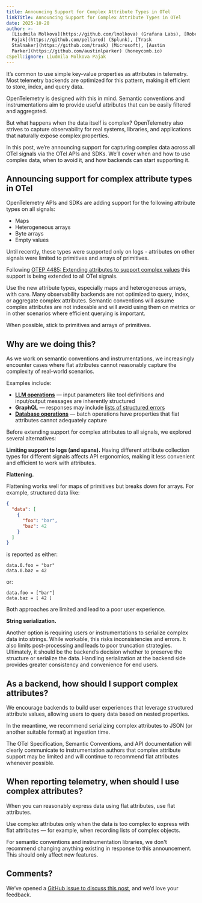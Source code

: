 ```yaml
---
title: Announcing Support for Complex Attribute Types in OTel
linkTitle: Announcing Support for Complex Attribute Types in OTel
date: 2025-10-20
author: >-
  [Liudmila Molkova](https://github.com/lmolkova) (Grafana Labs), [Robert
  Pajak](https://github.com/pellared) (Splunk), [Trask
  Stalnaker](https://github.com/trask) (Microsoft), [Austin
  Parker](https://github.com/austinlparker) (honeycomb.io)
cSpell:ignore: Liudmila Molkova Pajak
---
```


It’s common to use simple key-value properties as attributes in telemetry. Most
telemetry backends are optimized for this pattern, making it efficient to store,
index, and query data.

OpenTelemetry is designed with this in mind. Semantic conventions and
instrumentations aim to provide useful attributes that can be easily filtered
and aggregated.

But what happens when the data itself is complex? OpenTelemetry also strives to
capture observability for real systems, libraries, and applications that
naturally expose complex properties.

In this post, we’re announcing support for capturing complex data across all
OTel signals via the OTel APIs and SDKs. We’ll cover when and how to use complex
data, when to avoid it, and how backends can start supporting it.

## Announcing support for complex attribute types in OTel

OpenTelemetry APIs and SDKs are adding support for the following attribute types
on all signals:

- Maps
- Heterogeneous arrays
- Byte arrays
- Empty values

Until recently, these types were supported only on logs - attributes on other
signals were limited to primitives and arrays of primitives.

Following
[OTEP 4485: Extending attributes to support complex values](https://github.com/open-telemetry/opentelemetry-specification/blob/v1.49.0/oteps/4485-extending-attributes-to-support-complex-values.md)
this support is being extended to all OTel signals.

Use the new attribute types, especially maps and heterogeneous arrays, with
care. Many observability backends are not optimized to query, index, or
aggregate complex attributes. Semantic conventions will assume complex
attributes are not indexable and will avoid using them on metrics or in other
scenarios where efficient querying is important.

When possible, stick to primitives and arrays of primitives.

## Why are we doing this?

As we work on semantic conventions and instrumentations, we increasingly
encounter cases where flat attributes cannot reasonably capture the complexity
of real-world scenarios.

Examples include:

- **[LLM operations](https://github.com/open-telemetry/semantic-conventions/blob/main/docs/gen-ai/non-normative/examples-llm-calls.md)**
  — input parameters like tool definitions and input/output messages are
  inherently structured
- **GraphQL** — responses may include
  [lists of structured errors](https://graphql.org/learn/response/#errors)
- **[Database operations](https://github.com/open-telemetry/semantic-conventions/blob/main/docs/database/database-spans.md)**
  — batch operations have properties that flat attributes cannot adequately
  capture

Before extending support for complex attributes to all signals, we explored
several alternatives:

**Limiting support to logs (and spans).** Having different attribute collection
types for different signals affects API ergonomics, making it less convenient
and efficient to work with attributes.

**Flattening.**

Flattening works well for maps of primitives but breaks down for arrays. For
example, structured data like:

```json
{
  "data": [
    {
      "foo": "bar",
      "baz": 42
    }
  ]
}
```

is reported as either:

```text
data.0.foo = "bar"
data.0.baz = 42
```

or:

```text
data.foo = ["bar"]
data.baz = [ 42 ]
```

Both approaches are limited and lead to a poor user experience.

**String serialization.**

Another option is requiring users or instrumentations to serialize complex data
into strings. While workable, this risks inconsistencies and errors. It also
limits post-processing and leads to poor truncation strategies. Ultimately, it
should be the backend’s decision whether to preserve the structure or serialize
the data. Handling serialization at the backend side provides greater
consistency and convenience for end users.

## As a backend, how should I support complex attributes?

We encourage backends to build user experiences that leverage structured
attribute values, allowing users to query data based on nested properties.

In the meantime, we recommend serializing complex attributes to JSON (or another
suitable format) at ingestion time.

The OTel Specification, Semantic Conventions, and API documentation will clearly
communicate to instrumentation authors that complex attribute support may be
limited and will continue to recommend flat attributes whenever possible.

## When reporting telemetry, when should I use complex attributes?

When you can reasonably express data using flat attributes, use flat attributes.

Use complex attributes only when the data is too complex to express with flat
attributes — for example, when recording lists of complex objects.

For semantic conventions and instrumentation libraries, we don't recommend
changing anything existing in response to this announcement. This should only
affect new features.

## Comments?

We’ve opened a
[GitHub issue to discuss this post](https://github.com/open-telemetry/community/issues/TODO),
and we’d love your feedback.
